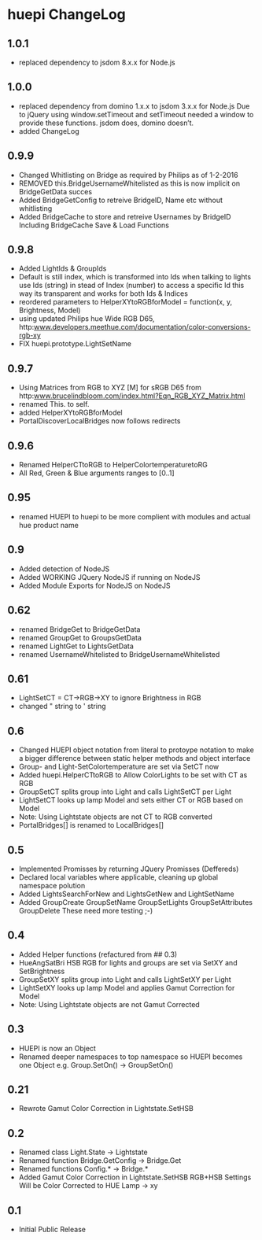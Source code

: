 # huepi ChangeLog

## 1.0.1
* replaced dependency to jsdom 8.x.x for Node.js

## 1.0.0
* replaced dependency from domino 1.x.x to jsdom 3.x.x for Node.js
Due to jQuery using window.setTimeout and setTimeout needed a window to provide these functions. jsdom does, domino doesn’t.
* added ChangeLog

## 0.9.9
* Changed Whitlisting on Bridge as required by Philips as of 1-2-2016
* REMOVED this.BridgeUsernameWhitelisted as this is now implicit on BridgeGetData succes
* Added BridgeGetConfig to retreive BridgeID, Name etc without whitlisting
* Added BridgeCache to store and retreive Usernames by BridgeID
 Including BridgeCache Save & Load Functions

## 0.9.8
* Added LightIds & GroupIds
* Default is still index, which is transformed into Ids when talking to lights
  use Ids (string) in stead of Index (number) to access a specific Id
  this way its transparent and works for both Ids & Indices
* reordered parameters to HelperXYtoRGBforModel = function(x, y, Brightness, Model)
* using updated Philips hue Wide RGB D65, http:www.developers.meethue.com/documentation/color-conversions-rgb-xy
* FIX huepi.prototype.LightSetName 

## 0.9.7
* Using Matrices from RGB to XYZ [M] for sRGB D65 from http:www.brucelindbloom.com/index.html?Eqn_RGB_XYZ_Matrix.html
* renamed This. to self.
* added HelperXYtoRGBforModel
* PortalDiscoverLocalBridges now follows redirects

## 0.9.6
* Renamed HelperCTtoRGB to HelperColortemperaturetoRG
* All Red, Green & Blue arguments ranges to [0..1]

## 0.95
* renamed HUEPI to huepi to be more complient with modules and actual hue product name

## 0.9
* Added detection of NodeJS
* Added WORKING JQuery NodeJS if running on NodeJS
* Added Module Exports for NodeJS on NodeJS

## 0.62
* renamed BridgeGet to BridgeGetData
* renamed GroupGet to GroupsGetData
* renamed LightGet to LightsGetData
* renamed UsernameWhitelisted to BridgeUsernameWhitelisted

## 0.61
* LightSetCT = CT->RGB->XY to ignore Brightness in RGB
* changed " string to ' string

## 0.6
* Changed HUEPI object notation from literal to protoype notation
 to make a bigger difference between static helper methods and object interface
* Group- and Light-SetColortemperature are set via SetCT now
* Added huepi.HelperCTtoRGB to Allow ColorLights to be set with CT as RGB
* GroupSetCT splits group into Light and calls LightSetCT per Light
* LightSetCT looks up lamp Model and sets either CT or RGB based on Model
* Note: Using Lightstate objects are not CT to RGB converted
* PortalBridges[] is renamed to LocalBridges[]

## 0.5
* Implemented Promisses by returning JQuery Promisses (Deffereds)
* Declared local variables where applicable, cleaning up global namespace polution
* Added LightsSearchForNew and LightsGetNew and LightSetName
* Added GroupCreate GroupSetName GroupSetLights GroupSetAttributes GroupDelete
  These need more testing ;-)

## 0.4
* Added Helper functions (refactured from ## 0.3)
* HueAngSatBri HSB RGB for lights and groups are set via SetXY and SetBrightness
* GroupSetXY splits group into Light and calls LightSetXY per Light
* LightSetXY looks up lamp Model and applies Gamut Correction for Model
* Note: Using Lightstate objects are not Gamut Corrected

## 0.3
* HUEPI is now an Object
* Renamed deeper namespaces to top namespace so HUEPI becomes one Object
  e.g. Group.SetOn() -> GroupSetOn()

## 0.21
* Rewrote Gamut Color Correction in Lightstate.SetHSB

## 0.2
* Renamed class Light.State -> Lightstate
* Renamed function Bridge.GetConfig -> Bridge.Get
* Renamed functions Config.* -> Bridge.*
* Added Gamut Color Correction in Lightstate.SetHSB RGB+HSB Settings Will be Color Corrected to HUE Lamp -> xy

## 0.1
* Initial Public Release

